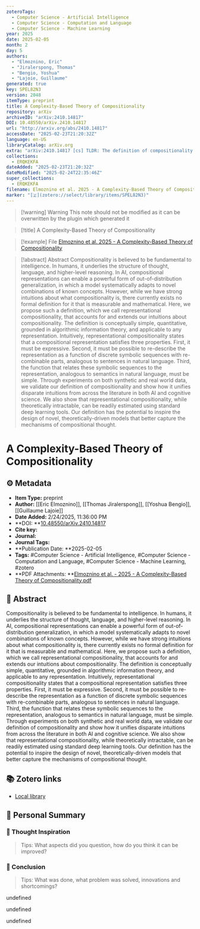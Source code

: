 ```yaml
---
zoteroTags:
  - Computer Science - Artificial Intelligence
  - Computer Science - Computation and Language
  - Computer Science - Machine Learning
year: 2025
date: 2025-02-05
month: 2
day: 5
authors:
  - "Elmoznino, Eric"
  - "Jiralerspong, Thomas"
  - "Bengio, Yoshua"
  - "Lajoie, Guillaume"
generated: true
key: SPEL82N3
version: 2048
itemType: preprint
title: A Complexity-Based Theory of Compositionality
repository: arXiv
archiveID: "arXiv:2410.14817"
DOI: 10.48550/arXiv.2410.14817
url: "http://arxiv.org/abs/2410.14817"
accessDate: "2025-02-23T21:20:32Z"
language: en-US
libraryCatalog: arXiv.org
extra: "arXiv:2410.14817 [cs] TLDR: The definition of compositionality is validated and shown how it unifies disparate intuitions from across the literature in both AI and cognitive science and has the potential to inspire the design of novel, theoretically-driven models that better capture the mechanisms of compositional thought."
collections:
  - ERQKEKFA
dateAdded: "2025-02-23T21:20:32Z"
dateModified: "2025-02-24T22:35:46Z"
super_collections:
  - ERQKEKFA
filename: Elmoznino et al. 2025 - A Complexity-Based Theory of Compositionality
marker: "[🇿](zotero://select/library/items/SPEL82N3)"
---
```


>[!warning] Warning
> This note should not be modified as it can be overwritten by the plugin which generated it

> [!title] A Complexity-Based Theory of Compositionality

> [!example] File
> [Elmoznino et al. 2025 - A Complexity-Based Theory of Compositionality](Elmoznino%20et%20al.%202025%20-%20A%20Complexity-Based%20Theory%20of%20Compositionality.pdf)

> [!abstract] Abstract
> Compositionality is believed to be fundamental to intelligence. In humans, it underlies the structure of thought, language, and higher-level reasoning. In AI, compositional representations can enable a powerful form of out-of-distribution generalization, in which a model systematically adapts to novel combinations of known concepts. However, while we have strong intuitions about what compositionality is, there currently exists no formal definition for it that is measurable and mathematical. Here, we propose such a definition, which we call representational compositionality, that accounts for and extends our intuitions about compositionality. The definition is conceptually simple, quantitative, grounded in algorithmic information theory, and applicable to any representation. Intuitively, representational compositionality states that a compositional representation satisfies three properties. First, it must be expressive. Second, it must be possible to re-describe the representation as a function of discrete symbolic sequences with re-combinable parts, analogous to sentences in natural language. Third, the function that relates these symbolic sequences to the representation, analogous to semantics in natural language, must be simple. Through experiments on both synthetic and real world data, we validate our definition of compositionality and show how it unifies disparate intuitions from across the literature in both AI and cognitive science. We also show that representational compositionality, while theoretically intractable, can be readily estimated using standard deep learning tools. Our definition has the potential to inspire the design of novel, theoretically-driven models that better capture the mechanisms of compositional thought.

# A Complexity-Based Theory of Compositionality

## ⚙️ Metadata

- **Item Type:** preprint
- **Author:** [[Eric Elmoznino]], [[Thomas Jiralerspong]], [[Yoshua Bengio]], [[Guillaume Lajoie]]
- **Date Added:** 2/24/2025, 11:36:00 PM
- **DOI: **[10.48550/arXiv.2410.14817](https://doi.org/10.48550/arXiv.2410.14817)
- **Cite key:**
- **Journal:**
- **Journal Tags:**
- **Publication Date: **2025-02-05
- **Tags:** #Computer Science - Artificial Intelligence, #Computer Science - Computation and Language, #Computer Science - Machine Learning, #zotero
- **PDF Attachments: **[Elmoznino et al. - 2025 - A Complexity-Based Theory of Compositionality.pdf](zotero://open-pdf/library/items/MF4RXSIZ)

## 📜 Abstract

Compositionality is believed to be fundamental to intelligence. In humans, it underlies the structure of thought, language, and higher-level reasoning. In AI, compositional representations can enable a powerful form of out-of-distribution generalization, in which a model systematically adapts to novel combinations of known concepts. However, while we have strong intuitions about what compositionality is, there currently exists no formal definition for it that is measurable and mathematical. Here, we propose such a definition, which we call representational compositionality, that accounts for and extends our intuitions about compositionality. The definition is conceptually simple, quantitative, grounded in algorithmic information theory, and applicable to any representation. Intuitively, representational compositionality states that a compositional representation satisfies three properties. First, it must be expressive. Second, it must be possible to re-describe the representation as a function of discrete symbolic sequences with re-combinable parts, analogous to sentences in natural language. Third, the function that relates these symbolic sequences to the representation, analogous to semantics in natural language, must be simple. Through experiments on both synthetic and real world data, we validate our definition of compositionality and show how it unifies disparate intuitions from across the literature in both AI and cognitive science. We also show that representational compositionality, while theoretically intractable, can be readily estimated using standard deep learning tools. Our definition has the potential to inspire the design of novel, theoretically-driven models that better capture the mechanisms of compositional thought.

## 📚 Zotero links

- [Local library](zotero://select/items/1_SPEL82N3)

## 🤔 Personal Summary

### 💭 Thought Inspiration

> Tips: What aspects did you question, how do you think it can be improved?

### 📜 Conclusion

> Tips: What was done, what problem was solved, innovations and shortcomings?

undefined



undefined

undefined

